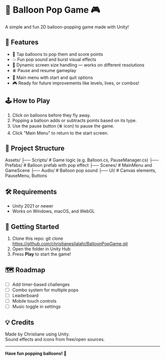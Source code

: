 # 🎈 Balloon Pop Game 🎮

A simple and fun 2D balloon-popping game made with Unity!

## 🧩 Features

- 🎯 Tap balloons to pop them and score points
- 💥 Fun pop sound and burst visual effects
- 🧠 Dynamic screen size handling — works on different resolutions
- ⏸️ Pause and resume gameplay
- 📜 Main menu with start and quit options
- 🎮 Ready for future improvements like levels, lives, or combos!

## 🕹️ How to Play

1. Click on balloons before they fly away.
2. Popping a balloon adds or subtracts points based on its type.
3. Use the pause button (⏸️ icon) to pause the game.
4. Click "Main Menu" to return to the start screen.

## 📂 Project Structure
Assets/
├── Scripts/ # Game logic (e.g. Balloon.cs, PauseManager.cs)
├── Prefabs/ # Balloon prefab with pop effect
├── Scenes/ # MainMenu and GameScene
├── Audio/ # Balloon pop sound
├── UI/ # Canvas elements, PauseMenu, Buttons


## 🛠️ Requirements

- Unity 2021 or newer
- Works on Windows, macOS, and WebGL

## 🚀 Getting Started

1. Clone this repo:
git clone https://github.com/christianesilalahi/BalloonPopGame.git
2. Open the folder in Unity Hub
3. Press **Play** to start the game!

## 🗺️ Roadmap

- [ ] Add timer-based challenges
- [ ] Combo system for multiple pops
- [ ] Leaderboard
- [ ] Mobile touch controls
- [ ] Music toggle in settings

## 💡 Credits

Made by Christiane using Unity.  
Sound effects and icons from free/open sources.

---

**Have fun popping balloons! 🎈**




